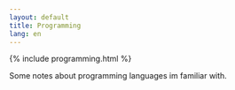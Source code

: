 ```yaml
---
layout: default
title: Programming
lang: en
---
```

{% include programming.html %}

Some notes about programming languages im familiar with.
